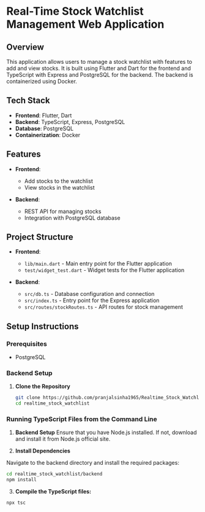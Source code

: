# Real-Time Stock Watchlist Management Web Application

## Overview

This application allows users to manage a stock watchlist with features to add and view stocks. It is built using Flutter and Dart for the frontend and TypeScript with Express and PostgreSQL for the backend. The backend is containerized using Docker.

## Tech Stack

- **Frontend**: Flutter, Dart
- **Backend**: TypeScript, Express, PostgreSQL
- **Database**: PostgreSQL
- **Containerization**: Docker

## Features

- **Frontend**: 
  - Add stocks to the watchlist
  - View stocks in the watchlist

- **Backend**: 
  - REST API for managing stocks
  - Integration with PostgreSQL database

## Project Structure

- **Frontend**:
  - `lib/main.dart` - Main entry point for the Flutter application
  - `test/widget_test.dart` - Widget tests for the Flutter application

- **Backend**:
  - `src/db.ts` - Database configuration and connection
  - `src/index.ts` - Entry point for the Express application
  - `src/routes/stockRoutes.ts` - API routes for stock management

## Setup Instructions

### Prerequisites

- PostgreSQL

### Backend Setup

1. **Clone the Repository**

   ```bash
   git clone https://github.com/pranjalsinha1965/Realtime_Stock_Watchlist.git
   cd realtime_stock_watchlist

### Running TypeScript Files from the Command Line
1. **Backend Setup**
Ensure that you have Node.js installed. If not, download and install it from Node.js official site.

2. **Install Dependencies**

Navigate to the backend directory and install the required packages:

```bash
cd realtime_stock_watchlist/backend
npm install
```

3. **Compile the TypeScript files:** 

```bash
npx tsc
